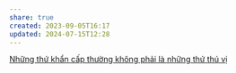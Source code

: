 ```yaml
---
share: true
created: 2023-09-05T16:17
updated: 2024-07-15T12:28
---
```

[Những thứ khẩn cấp thường không phải là những thứ thú vị](../../../Kinh%20t%E1%BA%BF.%20T%C3%A2m%20l%C3%BD%20h%E1%BB%8Dc%20qu%E1%BA%A3n%20l%C3%BD%20v%C3%A0%20lao%20%C4%91%E1%BB%99ng/T%C3%A2m%20l%C3%BD%20h%E1%BB%8Dc%20qu%E1%BA%A3n%20l%C3%BD%20v%C3%A0%20lao%20%C4%91%E1%BB%99ng/K%E1%BB%B9%20n%C4%83ng,%20%C4%91%E1%BB%99ng%20l%E1%BB%B1c/Nh%E1%BB%AFng%20th%E1%BB%A9%20kh%E1%BA%A9n%20c%E1%BA%A5p%20th%C6%B0%E1%BB%9Dng%20kh%C3%B4ng%20ph%E1%BA%A3i%20l%C3%A0%20nh%E1%BB%AFng%20th%E1%BB%A9%20th%C3%BA%20v%E1%BB%8B.md)
